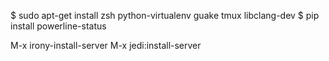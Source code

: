 $ sudo apt-get install zsh python-virtualenv guake tmux libclang-dev
$ pip install powerline-status

M-x irony-install-server
M-x jedi:install-server
